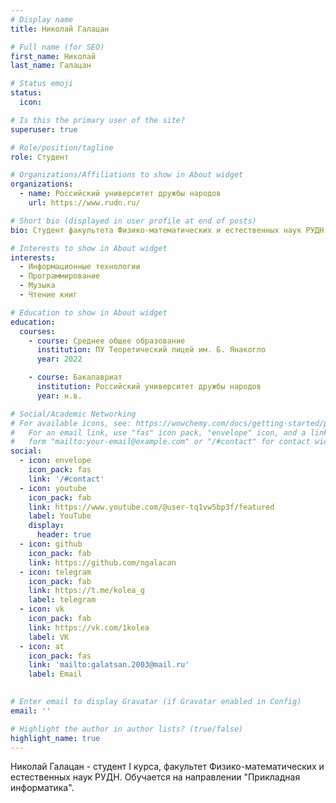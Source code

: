 ```yaml
---
# Display name
title: Николай Галацан

# Full name (for SEO)
first_name: Николай
last_name: Галацан

# Status emoji
status:
  icon: 

# Is this the primary user of the site?
superuser: true

# Role/position/tagline
role: Студент

# Organizations/Affiliations to show in About widget
organizations:
  - name: Российский университет дружбы народов
    url: https://www.rudn.ru/

# Short bio (displayed in user profile at end of posts)
bio: Студент факультета Физико-математических и естественных наук РУДН.

# Interests to show in About widget
interests:
  - Информационные технологии
  - Программирование
  - Музыка
  - Чтение книг

# Education to show in About widget
education:
  courses:
    - course: Среднее общее образование
      institution: ПУ Теоретический лицей им. Б. Янакогло
      year: 2022

    - course: Бакалавриат
      institution: Российский университет дружбы народов
      year: н.в.

# Social/Academic Networking
# For available icons, see: https://wowchemy.com/docs/getting-started/page-builder/#icons
#   For an email link, use "fas" icon pack, "envelope" icon, and a link in the
#   form "mailto:your-email@example.com" or "/#contact" for contact widget.
social:
  - icon: envelope
    icon_pack: fas
    link: '/#contact'
  - icon: youtube
    icon_pack: fab
    link: https://www.youtube.com/@user-tq1vw5bp3f/featured
    label: YouTube
    display:
      header: true
  - icon: github
    icon_pack: fab
    link: https://github.com/ngalacan
  - icon: telegram
    icon_pack: fab
    link: https://t.me/kolea_g
    label: telegram
  - icon: vk
    icon_pack: fab
    link: https://vk.com/1kolea
    label: VK
  - icon: at
    icon_pack: fas
    link: 'mailto:galatsan.2003@mail.ru'
    label: Email
 

# Enter email to display Gravatar (if Gravatar enabled in Config)
email: ''

# Highlight the author in author lists? (true/false)
highlight_name: true
---
```


Николай Галацан - студент I курса, факультет Физико-математических и естественных наук РУДН. Обучается на направлении "Прикладная информатика". 
